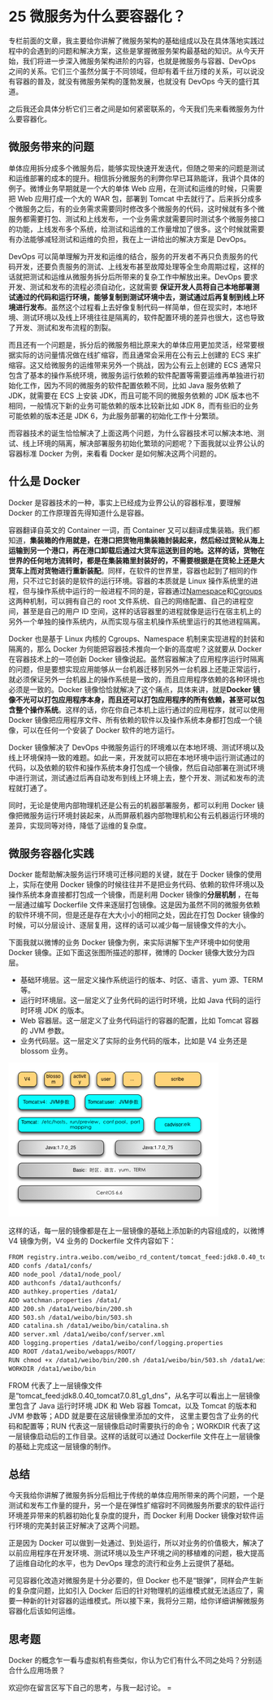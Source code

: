 # 25 微服务为什么要容器化？

专栏前面的文章，我主要给你讲解了微服务架构的基础组成以及在具体落地实践过程中的会遇到的问题和解决方案，这些是掌握微服务架构最基础的知识。从今天开始，我们将进一步深入微服务架构进阶的内容，也就是微服务与容器、DevOps 之间的关系。它们三个虽然分属于不同领域，但却有着千丝万缕的关系，可以说没有容器的普及，就没有微服务架构的蓬勃发展，也就没有 DevOps 今天的盛行其道。

之后我还会具体分析它们三者之间是如何紧密联系的，今天我们先来看微服务为什么要容器化。

## 微服务带来的问题

单体应用拆分成多个微服务后，能够实现快速开发迭代，但随之带来的问题是测试和运维部署的成本的提升。相信拆分微服务的利弊你早已耳熟能详，我讲个具体的例子。微博业务早期就是一个大的单体 Web 应用，在测试和运维的时候，只需要把 Web 应用打成一个大的 WAR 包，部署到 Tomcat 中去就行了。后来拆分成多个微服务之后，有的业务需求需要同时修改多个微服务的代码，这时候就有多个微服务都需要打包、测试和上线发布，一个业务需求就需要同时测试多个微服务接口的功能，上线发布多个系统，给测试和运维的工作量增加了很多。这个时候就需要有办法能够减轻测试和运维的负担，我在上一讲给出的解决方案是 DevOps。

DevOps 可以简单理解为开发和运维的结合，服务的开发者不再只负责服务的代码开发，还要负责服务的测试、上线发布甚至故障处理等全生命周期过程，这样的话就把测试和运维从微服务拆分后所带来的复杂工作中解放出来。DevOps 要求开发、测试和发布的流程必须自动化，这就需要  **保证开发人员将自己本地部署测试通过的代码和运行环境，能够复制到测试环境中去，测试通过后再复制到线上环境进行发布**。虽然这个过程看上去好像复制代码一样简单，但在现实时，本地环境、测试环境以及线上环境往往是隔离的，软件配置环境的差异也很大，这也导致了开发、测试和发布流程的割裂。

而且还有一个问题是，拆分后的微服务相比原来大的单体应用更加灵活，经常要根据实际的访问量情况做在线扩缩容，而且通常会采用在公有云上创建的 ECS 来扩缩容。这又给微服务的运维带来另外一个挑战，因为公有云上创建的 ECS 通常只包含了基本的操作系统环境，微服务运行依赖的软件配置等需要运维再单独进行初始化工作，因为不同的微服务的软件配置依赖不同，比如 Java 服务依赖了 JDK，就需要在 ECS 上安装 JDK，而且可能不同的微服务依赖的 JDK 版本也不相同，一般情况下新的业务可能依赖的版本比较新比如 JDK 8，而有些旧的业务可能依赖的版本还是 JDK 6，为此服务部署的初始化工作十分繁琐。

而容器技术的诞生恰恰解决了上面这两个问题，为什么容器技术可以解决本地、测试、线上环境的隔离，解决部署服务初始化繁琐的问题呢？下面我就以业界公认的容器标准 Docker 为例，来看看 Docker 是如何解决这两个问题的。

## 什么是 Docker

Docker 是容器技术的一种，事实上已经成为业界公认的容器标准，要理解 Docker 的工作原理首先得知道什么是容器。

容器翻译自英文的 Container 一词，而 Container 又可以翻译成集装箱。我们都知道，**集装箱的作用就是，在港口把货物用集装箱封装起来，然后经过货轮从海上运输到另一个港口，再在港口卸载后通过大货车运送到目的地。这样的话，货物在世界的任何地方流转时，都是在集装箱里封装好的，不需要根据是在货轮上还是大货车上而对货物进行重新装配**。同样，在软件的世界里，容器也起到了相同的作用，只不过它封装的是软件的运行环境。容器的本质就是 Linux 操作系统里的进程，但与操作系统中运行的一般进程不同的是，容器通过[Namespace](https://en.wikipedia.org/wiki/Linux_namespaces)和[Cgroups](https://zh.wikipedia.org/wiki/Cgroups)这两种机制，可以拥有自己的 root 文件系统、自己的网络配置、自己的进程空间，甚至是自己的用户 ID 空间，这样的话容器里的进程就像是运行在宿主机上的另外一个单独的操作系统内，从而实现与宿主机操作系统里运行的其他进程隔离。

Docker 也是基于 Linux 内核的 Cgroups、Namespace 机制来实现进程的封装和隔离的，那么 Docker 为何能把容器技术推向一个新的高度呢？这就要从 Docker 在容器技术上的一项创新 Docker 镜像说起。虽然容器解决了应用程序运行时隔离的问题，但是要想实现应用能够从一台机器迁移到另外一台机器上还能正常运行，就必须保证另外一台机器上的操作系统是一致的，而且应用程序依赖的各种环境也必须是一致的。Docker 镜像恰恰就解决了这个痛点，具体来讲，就是**Docker 镜像不光可以打包应用程序本身，而且还可以打包应用程序的所有依赖，甚至可以包含整个操作系统**。这样的话，你在你自己本机上运行通过的应用程序，就可以使用 Docker 镜像把应用程序文件、所有依赖的软件以及操作系统本身都打包成一个镜像，可以在任何一个安装了 Docker 软件的地方运行。

Docker 镜像解决了 DevOps 中微服务运行的环境难以在本地环境、测试环境以及线上环境保持一致的难题。如此一来，开发就可以把在本地环境中运行测试通过的代码，以及依赖的软件和操作系统本身打包成一个镜像，然后自动部署在测试环境中进行测试，测试通过后再自动发布到线上环境上去，整个开发、测试和发布的流程就打通了。

同时，无论是使用内部物理机还是公有云的机器部署服务，都可以利用 Docker 镜像把微服务运行环境封装起来，从而屏蔽机器内部物理机和公有云机器运行环境的差异，实现同等对待，降低了运维的复杂度。

## 微服务容器化实践

Docker 能帮助解决服务运行环境可迁移问题的关键，就在于 Docker 镜像的使用上，实际在使用 Docker 镜像的时候往往并不是把业务代码、依赖的软件环境以及操作系统本身直接都打包成一个镜像，而是利用 Docker 镜像的**分层机制** ，在每一层通过编写 Dockerfile 文件来逐层打包镜像。这是因为虽然不同的微服务依赖的软件环境不同，但是还是存在大大小小的相同之处，因此在打包 Docker 镜像的时候，可以分层设计、逐层复用，这样的话可以减少每一层镜像文件的大小。

下面我就以微博的业务 Docker 镜像为例，来实际讲解下生产环境中如何使用 Docker 镜像。正如下面这张图所描述的那样，微博的 Docker 镜像大致分为四层。

- 基础环境层。这一层定义操作系统运行的版本、时区、语言、yum 源、TERM 等。
- 运行时环境层。这一层定义了业务代码的运行时环境，比如 Java 代码的运行时环境 JDK 的版本。
- Web 容器层。这一层定义了业务代码运行的容器的配置，比如 Tomcat 容器的 JVM 参数。
- 业务代码层。这一层定义了实际的业务代码的版本，比如是 V4 业务还是 blossom 业务。

![img](assets/3df442f8c8eaec6184826028ad5a5f7d.png)

这样的话，每一层的镜像都是在上一层镜像的基础上添加新的内容组成的，以微博 V4 镜像为例，V4 业务的 Dockerfile 文件内容如下：

```bash
FROM registry.intra.weibo.com/weibo_rd_content/tomcat_feed:jdk8.0.40_tomcat7.0.81_g1_dns
ADD confs /data1/confs/
ADD node_pool /data1/node_pool/
ADD authconfs /data1/authconfs/
ADD authkey.properties /data1/
ADD watchman.properties /data1/
ADD 200.sh /data1/weibo/bin/200.sh
ADD 503.sh /data1/weibo/bin/503.sh
ADD catalina.sh /data1/weibo/bin/catalina.sh
ADD server.xml /data1/weibo/conf/server.xml
ADD logging.properties /data1/weibo/conf/logging.properties
ADD ROOT /data1/weibo/webapps/ROOT/
RUN chmod +x /data1/weibo/bin/200.sh /data1/weibo/bin/503.sh /data1/weibo/bin/catalina.sh
WORKDIR /data1/weibo/bin
```

FROM 代表了上一层镜像文件是“tomcat_feed:jdk8.0.40_tomcat7.0.81_g1_dns”，从名字可以看出上一层镜像里包含了 Java 运行时环境 JDK 和 Web 容器 Tomcat，以及 Tomcat 的版本和 JVM 参数等；ADD 就是要在这层镜像里添加的文件， 这里主要包含了业务的代码和配置等；RUN 代表这一层镜像启动时需要执行的命令；WORKDIR 代表了这一层镜像启动后的工作目录。这样的话就可以通过 Dockerfile 文件在上一层镜像的基础上完成这一层镜像的制作。

## 总结

今天我给你讲解了微服务拆分后相比于传统的单体应用所带来的两个问题，一个是测试和发布工作量的提升，另一个是在弹性扩缩容时不同微服务所要求的软件运行环境差异带来的机器初始化复杂度的提升，而 Docker 利用 Docker 镜像对软件运行环境的完美封装正好解决了这两个问题。

正是因为 Docker 可以做到一处通过、到处运行，所以对业务的价值极大，解决了以前应用程序在开发环境、测试环境以及生产环境之间的移植难的问题，极大提高了运维自动化的水平，也为 DevOps 理念的流行和业务上云提供了基础。

可见容器化改造对微服务是十分必要的，但 Docker 也不是“银弹”，同样会产生新的复杂度问题，比如引入 Docker 后旧的针对物理机的运维模式就无法适应了，需要一种新的针对容器的运维模式。所以接下来，我将分三期，给你详细讲解微服务容器化后该如何运维。

## 思考题

Docker 的概念乍一看与虚拟机有些类似，你认为它们有什么不同之处吗？分别适合什么应用场景？

欢迎你在留言区写下自己的思考，与我一起讨论。 =
